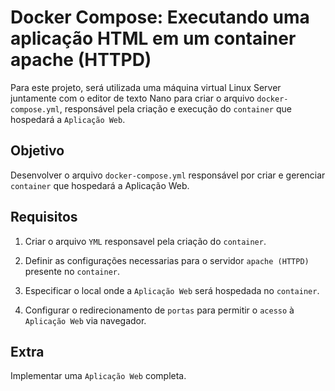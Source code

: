 # Docker Compose: Executando uma aplicação HTML em um container apache (HTTPD)

Para este projeto, será utilizada uma máquina virtual Linux Server juntamente com o editor de texto Nano para criar o arquivo `docker-compose.yml`, responsável pela criação e execução do `container` que hospedará a `Aplicação Web`.

## Objetivo

Desenvolver o arquivo `docker-compose.yml` responsável por criar e gerenciar `container` que hospedará a Aplicação Web.

## Requisitos

1. Criar o arquivo `YML` responsavel pela criação do `container`.

2. Definir as configurações necessarias para o servidor `apache (HTTPD)` presente no `container`.

3. Especificar o local onde a `Aplicação Web` será hospedada no `container`.

4. Configurar o redirecionamento de `portas` para permitir o `acesso` à `Aplicação Web` via navegador.

## Extra

Implementar uma `Aplicação Web` completa.